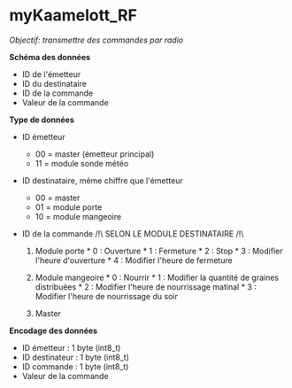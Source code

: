 # myKaamelott_RF

*Objectif: transmettre des commandes par radio*

**Schéma des données**
- ID de l'émetteur
- ID du destinataire
- ID de la commande
- Valeur de la commande

**Type de données**
- ID émetteur
    - 00 = master (émetteur principal)
    - 11 = module sonde météo
    
- ID destinataire, même chiffre que l'émetteur
    - 00 = master
    - 01 = module porte
    - 10 = module mangeoire
    
- ID de la commande 
    /!\ SELON LE MODULE DESTINATAIRE /!\
    1. Module porte
      * 0 : Ouverture
      * 1 : Fermeture
      * 2 : Stop
      * 3 : Modifier l'heure d'ouverture
      * 4 : Modifier l'heure de fermeture
      
    2. Module mangeoire
      * 0 : Nourrir
      * 1 : Modifier la quantité de graines distribuées
      * 2 : Modifier l'heure de nourrissage matinal
      * 3 : Modifier l'heure de nourrissage du soir
      
    3. Master

**Encodage des données**
- ID émetteur : 1 byte (int8_t)
- ID destinateur : 1 byte (int8_t)
- ID commande : 1 byte (int8_t)
- Valeur de la commande 
